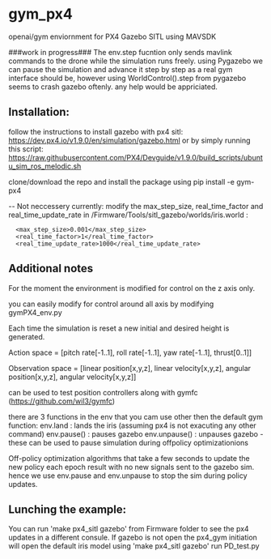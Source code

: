 # gym_px4
openai/gym enviornment for PX4 Gazebo SITL using MAVSDK

###work in progress### 
The env.step fucntion only sends mavlink commands to the drone while the simulation runs freely. using Pygazebo we can pause the simulation and advance it step by step as a real gym interface should be, however using WorldControl().step from pygazebo seems to crash gazebo oftenly. any help would be appriciated.


## Installation:
follow the instructions to install gazebo with px4 sitl: https://dev.px4.io/v1.9.0/en/simulation/gazebo.html or by simply running this script: https://raw.githubusercontent.com/PX4/Devguide/v1.9.0/build_scripts/ubuntu_sim_ros_melodic.sh

clone/download the repo and install the package using pip install -e gym-px4

-- Not neccessery currently: modify the max_step_size, real_time_factor and real_time_update_rate in /Firmware/Tools/sitl_gazebo/worlds/iris.world :

      <max_step_size>0.001</max_step_size>
      <real_time_factor>1</real_time_factor>
      <real_time_update_rate>1000</real_time_update_rate>

## Additional notes
For the moment the environment is modified for control on the z axis only.

you can easily modify for control around all axis by modifying gymPX4_env.py

Each time the simulation is reset a new initial and desired height is generated.

Action space = [pitch rate[-1..1], roll rate[-1..1], yaw rate[-1..1], thrust[0..1]] 

Observation space = [linear position[x,y,z], linear velocity[x,y,z], angular position[x,y,z], angular velocity[x,y,z]]

can be used to test position controllers along with gymfc (https://github.com/wil3/gymfc)

there are 3 functions in the env that you cam use other then the default gym function:
env.land : lands the iris (assuming px4 is not exacuting any other command)
env.pause() : pauses gazebo
env.unpause() : unpauses gazebo    -  these can be used to pause simulation during offpolicy optimizationions

Off-policy optimization algorithms that take a few seconds to update the new policy each epoch result with no new signals sent to the gazebo sim. hence we use env.pause and env.unpause to stop the sim during policy updates.

## Lunching the example:
You can run 'make px4_sitl gazebo' from Firmware folder to see the px4 updates in a different consule.
If gazebo is not open the px4_gym initiation will open the default iris model using 'make px4_sitl gazebo'
run PD_test.py
